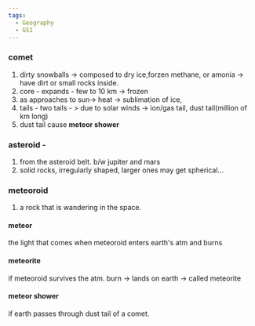 ```yaml
---
tags:
  - Geography
  - GS1
---
```

### comet
1. dirty snowballs -> composed to dry ice,forzen methane, or amonia -> have dirt or small rocks inside.
2. core - expands - few to 10 km -> frozen
3. as approaches to sun-> heat -> sublimation of ice, 
4. tails - two tails - > due to solar winds -> ion/gas tail, dust tail(million of km long)
5. dust tail cause **meteor shower**
### asteroid - 
1. from the asteroid belt. b/w jupiter and mars
2. solid rocks, irregularly shaped, larger ones may get spherical...
### meteoroid
1. a rock that is wandering in the space.
#### meteor
the light that comes when meteoroid enters earth's atm and burns
#### meteorite 
if meteoroid survives the atm. burn -> lands on earth -> called meteorite
#### meteor shower
if earth passes through dust tail of a comet.